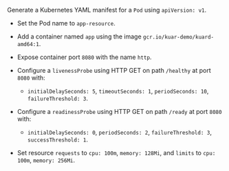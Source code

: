 Generate a Kubernetes YAML manifest for a `Pod` using `apiVersion: v1`.

- Set the Pod name to `app-resource`.
    
- Add a container named `app` using the image `gcr.io/kuar-demo/kuard-amd64:1`.
    
- Expose container port `8080` with the name `http`.
    
- Configure a `livenessProbe` using HTTP GET on path `/healthy` at port `8080` with:
    
    - `initialDelaySeconds: 5`, `timeoutSeconds: 1`, `periodSeconds: 10`, `failureThreshold: 3`.
        
- Configure a `readinessProbe` using HTTP GET on path `/ready` at port `8080` with:
    
    - `initialDelaySeconds: 0`, `periodSeconds: 2`, `failureThreshold: 3`, `successThreshold: 1`.
        
- Set resource `requests` to `cpu: 100m`, `memory: 128Mi`, and `limits` to `cpu: 100m`, `memory: 256Mi`.